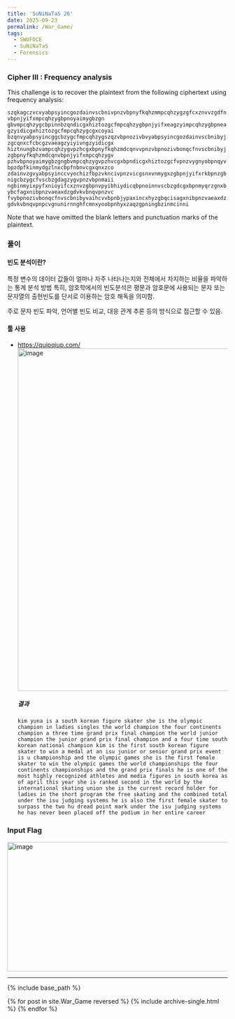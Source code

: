 ```yaml
---
title: 'SuNiNaTaS 26'
date: 2025-09-23
permalink: /War_Game/
tags:
  - SWUFOCE
  - SuNiNaTaS
  - Forensics
---
```


### Cipher III : Frequency analysis
This challenge is to recover the plaintext from the following ciphertext using frequency analysis:
 
```szqkagczvcvyabpsyincgozdainvscbnivpnzvbpnyfkqhzmmpcqhzygzgfcxznvvzgdfnvbpnjyifxmpcqhzygbpnoyaimygbzgn   gbvmpcqhzygcbpinnbzqndicgxhiztozgcfmpcqhzygbpnjyifxeagzyimpcqhzygbpneagzyidicgxhiztozgcfmpcqhzygcgxcoyai   bzqnvyabpsyincggcbzygcfmpcqhzygszqzvbpnozivbvyabpsyincgozdainvscbnibyjzgcqnxcfcbcgzvaeagzyiyivngzyidicgx   hiztnungbzvampcqhzygvpzhcgxbpnyfkqhzmdcqnvvpnzvbpnozivbonqcfnvscbnibyjzgbpnyfkqhzmdcqnvbpnjyifxmpcqhzygv   pzhvbpnoyaimygbzgngbvmpcqhzygvpzhvcgxbpndicgxhiztozgcfvpnzvygnyobpnqyvbpzdpfkinmydgzlnxcbpfnbnvcgxqnxzco   zdainvzgvyabpsyinccvyochizfbpzvkncivpnzvicgsnxvnmygxzgbpnjyifxrkbpnzgbnigcbzygcfvscbzgdagzygvpnzvbpnmaii   ngbinmyixpyfxnioyifcxznvzgbpnvpyibhiydicqbpnoinnvscbzgdcgxbpnmyqrzgnxbybcfagxnibpnzvaeaxdzgdvkvbnqvpnzvc   fvybpnozivbonqcfnvscbnibyvaihcvvbpnbjypaxincxhyzgbqcisagxnibpnzvaeaxdzgdvkvbnqvpnpcvgnunirnnghfcmnxyoobpnhyxzaqzgpningbzinmcinni```

Note that we have omitted the blank letters and punctuation marks of the plaintext.

### 풀이
#### 빈도 분석이란?
특정 변수의 데이터 값들이 얼마나 자주 나타나는지와 전체에서 차지하는 비율을 파악하는 통계 분석 방법
특히, 암호학에서의 빈도분석은 평문과 암호문에 사용되는 문자 또는 문자열의 출현빈도를 단서로 이용하는 암호 해독을 의미함.

주로 문자 빈도 파악, 언어별 빈도 비교, 대응 관계 추론 등의 방식으로 접근할 수 있음.

#### 툴 사용
- https://quipqiup.com/
  <img width="1257" height="784" alt="image" src="https://github.com/user-attachments/assets/0c065d71-f0ee-495a-a301-de2c41afadbe" />

  ##### 결과
  ```kim yuna is a south korean figure skater she is the olympic champion in ladies singles the world champion the four continents champion a three time grand prix final champion the world junior champion the junior grand prix final champion and a four time south korean national champion kim is the first south korean figure skater to win a medal at an isu junior or senior grand prix event is u championship and the olympic games she is the first female skater to win the olympic games the world championships the four continents championships and the grand prix finals he is one of the most highly recognized athletes and media figures in south korea as of april this year she is ranked second in the world by the international skating union she is the current record holder for ladies in the short program the free skating and the combined total under the isu judging systems he is also the first female skater to surpass the two hu dread point mark under the isu judging systems he has never been placed off the podium in her entire career```

### Input Flag
<img width="909" height="296" alt="image" src="https://github.com/user-attachments/assets/05471a53-6449-491a-ad8c-3c100d42a8a7" />


  


------
{% include base_path %}

{% for post in site.War_Game reversed %}
  {% include archive-single.html %}
{% endfor %}
